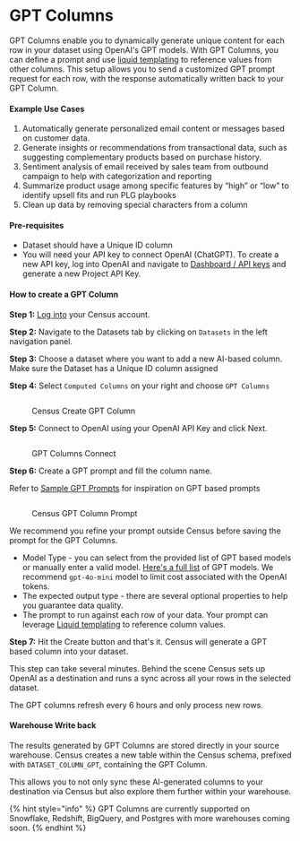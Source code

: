 # GPT Columns

GPT Columns enable you to dynamically generate unique content for each row in your dataset using OpenAI's GPT models. With GPT Columns, you can define a prompt and use [liquid templating](../../../basics/core-concept/liquid-templates.md) to reference values from other columns. This setup allows you to send a customized GPT prompt request for each row, with the response automatically written back to your GPT Column.

#### Example Use Cases

1. Automatically generate personalized email content or messages based on customer data.
2. Generate insights or recommendations from transactional data, such as suggesting complementary products based on purchase history.
3. Sentiment analysis of email received by sales team from outbound campaign to help with categorization and reporting
4. Summarize product usage among specific features by “high” or “low” to identify upsell fits and run PLG playbooks
5. Clean up data by removing special characters from a column

#### Pre-requisites

* Dataset should have a Unique ID column
* You will need your API key to connect OpenAI (ChatGPT). To create a  new API key, log into OpenAI and navigate to [Dashboard / API keys](https://platform.openai.com/api-keys) and generate a new Project API Key.

#### How to create a GPT Column

**Step 1:** [Log into](https://app.getcensus.com/) your Census account.

**Step 2:** Navigate to the Datasets tab  by clicking on `Datasets` in the left navigation panel.

**Step 3:** Choose a dataset where you want to add a new AI-based column. Make sure the Dataset has a Unique ID column assigned

**Step 4:** Select `Computed Columns` on your right and choose `GPT Columns`

<figure><img src="../../../.gitbook/assets/Screenshot 2024-08-20 at 8.47.44 PM.png" alt=""><figcaption><p>Census Create GPT Column</p></figcaption></figure>

**Step 5:** Connect to OpenAI using your OpenAI API Key and click Next.

<figure><img src="../../../.gitbook/assets/Screenshot 2024-08-29 at 12.34.53 PM (1).png" alt=""><figcaption><p>GPT Columns Connect</p></figcaption></figure>

**Step 6:** Create a GPT prompt and fill the column name.&#x20;

Refer to [Sample GPT Prompts](sample-gpt-prompts.md) for inspiration on GPT based prompts

<figure><img src="../../../.gitbook/assets/Screenshot 2024-08-20 at 8.50.33 PM.png" alt=""><figcaption><p>Census GPT Column Prompt</p></figcaption></figure>

We recommend you refine your prompt outside Census before saving the prompt for the GPT Columns.

* Model Type - you can select from the provided list of GPT based models or manually enter a valid model. [Here's a full list](https://platform.openai.com/docs/models/gpt-4-turbo-and-gpt-4) of GPT models. We recommend `gpt-4o-mini` model to limit cost associated with the OpenAI tokens.
* The expected output type - there are several optional properties to help you guarantee data quality.
* The prompt to run against each row of your data. Your prompt can leverage [Liquid templating](../../../basics/core-concept/liquid-templates.md) to reference column values.&#x20;

**Step 7:** Hit the Create button and that's it. Census will generate a GPT based column into your dataset.&#x20;

This step can take several minutes. Behind the scene Census sets up OpenAI as a destination and runs a sync across all your rows in the selected dataset.&#x20;



The GPT columns refresh every 6 hours and only process new rows.&#x20;

#### Warehouse Write back

The results generated by GPT Columns are stored directly in your source warehouse. Census creates a new table within the Census schema, prefixed with `DATASET_COLUMN_GPT`, containing the GPT Column.&#x20;

This allows you to not only sync these AI-generated columns to your destination via Census but also explore them further within your warehouse.

{% hint style="info" %}
GPT Columns are currently supported on Snowflake, Redshift, BigQuery, and Postgres with more warehouses coming soon.
{% endhint %}

